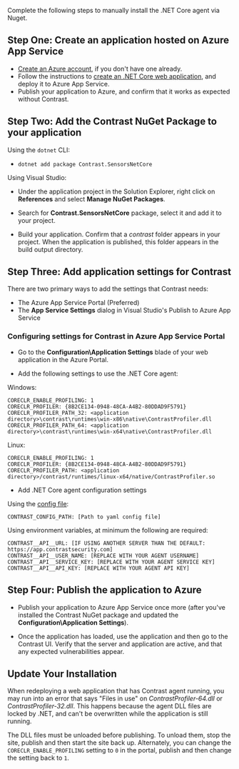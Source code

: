 <!--
title: "Installing Contrast .NET Core via Nuget Azure App Service package"
description: "Guide to installing .NET Core Agent on Azure App Service using the Nuget package"
tags: "installation configuration .Net Azure AppService site nuget visualstudio netcore"
-->

Complete the following steps to manually install the .NET Core agent via Nuget.

## Step One: Create an application hosted on Azure App Service

* [Create an Azure account](https://portal.azure.com/), if you don't have one already.
* Follow the instructions to [create an .NET Core web application](https://docs.microsoft.com/en-us/azure/app-service/app-service-web-get-started-dotnet), and deploy it to Azure App Service.
* Publish your application to Azure, and confirm that it works as expected without Contrast.

## Step Two: Add the Contrast NuGet Package to your application

Using the `dotnet` CLI:

* `dotnet add package Contrast.SensorsNetCore`

Using Visual Studio:

* Under the application project in the Solution Explorer, right click on **References** and select **Manage NuGet Packages**.

* Search for **Contrast.SensorsNetCore** package, select it and add it to your project.

* Build your application. Confirm that a *contrast* folder appears in your project. When the application is published, this folder appears in the build output directory.

## Step Three: Add application settings for Contrast

There are two primary ways to add the settings that Contrast needs:

* The Azure App Service Portal (Preferred)
* The **App Service Settings** dialog in Visual Studio's Publish to Azure App Service

### Configuring settings for Contrast in Azure App Service Portal

* Go to the **Configuration\Application Settings** blade of your web application in the Azure Portal.

* Add the following settings to use the .NET Core agent:

Windows:
```
CORECLR_ENABLE_PROFILING: 1
CORECLR_PROFILER: {8B2CE134-0948-48CA-A4B2-80DDAD9F5791}
CORECLR_PROFILER_PATH_32: <application directory>\contrast\runtimes\win-x86\native\ContrastProfiler.dll
CORECLR_PROFILER_PATH_64: <application directory>\contrast\runtimes\win-x64\native\ContrastProfiler.dll
```

Linux:
```
CORECLR_ENABLE_PROFILING: 1
CORECLR_PROFILER: {8B2CE134-0948-48CA-A4B2-80DDAD9F5791}
CORECLR_PROFILER_PATH: <application directory>/contrast/runtimes/linux-x64/native/ContrastProfiler.so
```

* Add .NET Core agent configuration settings

Using the [config file](installation-netcoreconfig.html#netcore-template):
```
CONTRAST_CONFIG_PATH: [Path to yaml config file]
```

Using environment variables, at minimum the following are required:
```
CONTRAST__API__URL: [IF USING ANOTHER SERVER THAN THE DEFAULT: https://app.contrastsecurity.com]
CONTRAST__API__USER_NAME: [REPLACE WITH YOUR AGENT USERNAME]
CONTRAST__API__SERVICE_KEY: [REPLACE WITH YOUR AGENT SERVICE KEY]
CONTRAST__API__API_KEY: [REPLACE WITH YOUR AGENT API KEY]
```

## Step Four: Publish the application to Azure

* Publish your application to Azure App Service once more (after you've installed the Contrast NuGet package and updated the **Configuration\Application Settings**).

* Once the application has loaded, use the application and then go to the Contrast UI. Verify that the server and application are active, and that any expected vulnerabilities appear.

## Update Your Installation

When redeploying a web application that has Contrast agent running, you may run into an error that says "Files in use" on *ContrastProfiler-64.dll* or *ContrastProfiler-32.dll*. This happens because the agent DLL files are locked by .NET, and can't be overwritten while the application is still running.

The DLL files must be unloaded before publishing. To unload them, stop the site, publish and then start the site back up. Alternately, you can change the `CORECLR_ENABLE_PROFILING` setting to `0` in the portal, publish and then change the setting back to `1`.
